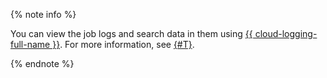 {% note info %}

You can view the job logs and search data in them using [{{ cloud-logging-full-name }}](../../logging). For more information, see [{#T}](../../data-proc/operations/logging.md).

{% endnote %}
